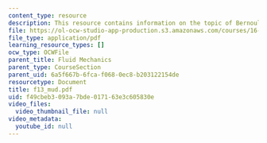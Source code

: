```yaml
---
content_type: resource
description: This resource contains information on the topic of Bernoulli Equation.
file: https://ol-ocw-studio-app-production.s3.amazonaws.com/courses/16-01-unified-engineering-i-ii-iii-iv-fall-2005-spring-2006/f49cbeb3093a7bde017163e3c605830e_f13_mud.pdf
file_type: application/pdf
learning_resource_types: []
ocw_type: OCWFile
parent_title: Fluid Mechanics
parent_type: CourseSection
parent_uid: 6a5f667b-6fca-f068-0ec8-b203122154de
resourcetype: Document
title: f13_mud.pdf
uid: f49cbeb3-093a-7bde-0171-63e3c605830e
video_files:
  video_thumbnail_file: null
video_metadata:
  youtube_id: null
---
```

